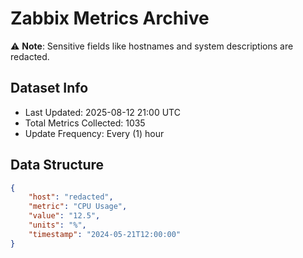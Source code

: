 # Zabbix Metrics Archive

⚠️ **Note**: Sensitive fields like hostnames and system descriptions are redacted.

## Dataset Info
- Last Updated: 2025-08-12 21:00 UTC
- Total Metrics Collected: 1035
- Update Frequency: Every (1) hour

## Data Structure
```json
{
    "host": "redacted",
    "metric": "CPU Usage",
    "value": "12.5",
    "units": "%",
    "timestamp": "2024-05-21T12:00:00"
}
```
